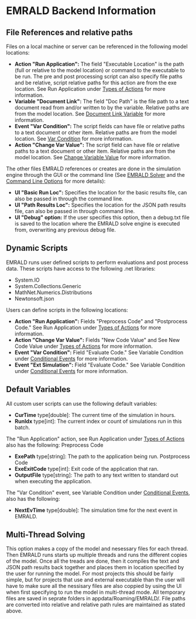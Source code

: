 # EMRALD Backend Information

## File References and relative paths

Files on a local machine or server can be referenced in the following model locations:
- **Action "Run Application":** The field "Executable Location" is the path (full or relative to the model location) or command to the executable to be run. The pre and post processing script can also specify file paths and be relative, script relative paths for this action are from the exe location. See Run Application under [Types of Actions](./actions.md#types-of-actions) for more information.
- **Variable "Document Link":** The field "Doc Path" is the file path to a text document read from and/or written to by the variable. Relative paths are from the model location. See [Document Link Variable](./variables.md#variable-scope) for more information.
- **Event "Var Condition":** The script fields can have file or relative paths to a text document or other item. Relative paths are from the model location. See [Var Condition](./events.md#conditional-events) for more information.
- **Action "Change Var Value":** The script field can have file or relative paths to a text document or other item. Relative paths are from the model location. See [Change Variable Value](./variables.md#types-of-actions) for more information.

The other files EMRALD references or creates are done in the simulation engine through the GUI or the command line (See [EMRALD Solver](solver.md) and the [Command Line Options](cmdLineOptions.md) for more details):
- **UI "Basic Run Loc":** Specifies the location for the basic results file, can also be passed in through the command line.
- **UI "Path Results Loc":** Specifies the location for the JSON path results file, can also be passed in through command line.
- **UI "Debug" option:** If the user specifies this option, then a debug.txt file is saved to the location where the EMRALD solve engine is executed from, overwriting any previous debug file.

## Dynamic Scripts

EMRALD runs user defined scripts to perform evaluations and post process data. These scripts have access to the following .net libraries:
- System.IO
- System.Collections.Generic
- MathNet.Numerics.Distributions
- Newtonsoft.json

Users can define scripts in the following locations:
- **Action "Run Application":** Fields "Preprocess Code" and "Postprocess Code." See Run Application under [Types of Actions](./actions.md#types-of-actions) for more information.
- **Action "Change Var Value":** Fields "New Code Value" and See New Code Value under [Types of Actions](./actions.md#types-of-actions) for more information.
- **Event "Var Condition":** Field "Evaluate Code." See Variable Condition under [Conditional Events](./events.md#conditional-events) for more information.
- **Event "Ext Simulation":** Field "Evaluate Code." See Variable Condition under [Conditional Events](./events.md#conditional-events) for more information.

## Default Variables

All custom user scripts can use the following default variables:
- **CurTime** type[double]: The current time of the simulation in hours.
- **RunIdx** type[int]: The current index or count of simulations run in this batch.


The "Run Application" action, see Run Application under [Types of Actions](./actions.md#types-of-actions) also has the following:
Preprocess Code
- **ExePath** type[string]: The path to the application being run.
Postprocess Code
- **ExeExitCode** type[int]: Exit code of the application that ran.
- **OutputFile** type[string]: The path to any text written to standard out when executing the application.


The "Var Condition" event, see Variable Condition under [Conditional Events](./events.md#conditional-events), also has the following:
- **NextEvTime** type[double]: The simulation time for the next event in EMRALD.

## Multi-Thread Solving

This option makes a copy of the model and nesessary files for each thread. Then EMRALD runs starts up multiple threads and runs the different copies of the model. Once all the treads are done, then it compiles the text and JSON path results back together and places them in location specified by the user for running the model. For most projects this should be fairly simple, but for projects that use and external executable than the user will have to make sure all the nessisary files are also coppied by using the UI when first specifying to run the model in multi-thread mode. All temporary files are saved in seprate folders in appdata/Roaming/EMRALD/. File paths are converted into relative and relative path rules are maintained as stated above. 

<!--Copyright 2021 Battelle Energy Alliance-->